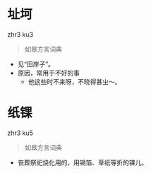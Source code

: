 # 址坷
zhr3 ku3
> 如皋方言词典
- 见“田岸子”。
- 原因，常用于不好的事
  - 他这些时不来呀，不晓得甚㞢～。

# 纸锞
zhr3 ku5
> 如皋方言词典
- 丧葬祭祀烧化用的，用锡箔、草纸等折的锞儿。
